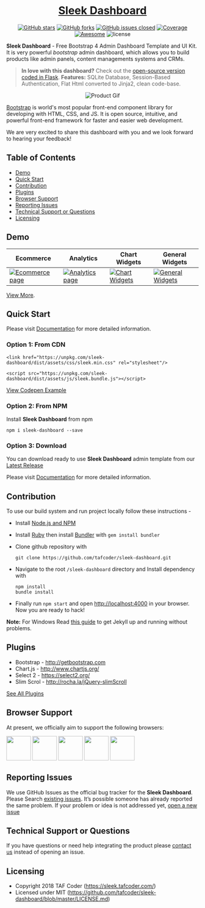 <div align="center">

# <a href="https://sleek.tafcoder.com/" target="_blank" rel="noopener noreferrer">Sleek Dashboard</a>

</div>

<div align="center">

[![GitHub stars](https://img.shields.io/github/stars/tafcoder/sleek-dashboard.svg?color="brightgreen"&style=flat-square)](https://github.com/tafcoder/sleek-dashboard/stargazers)
[![GitHub forks](https://img.shields.io/github/forks/tafcoder/sleek-dashboard.svg?color="success"&style=flat-square)](https://github.com/tafcoder/sleek-dashboard/network)
[![GitHub issues closed](https://img.shields.io/github/issues-closed-raw/tafcoder/sleek-dashboard.svg?color="orange"&style=flat-square)]() 
<a href="https://coveralls.io/github/chartjs/Chart.js?branch=master"><img src="https://img.shields.io/coveralls/chartjs/Chart.js.svg?&style=flat-square&maxAge=600" alt="Coverage"></a>
<a href="https://github.com/chartjs/awesome"><img src="https://awesome.re/badge-flat2.svg?&style=flat-square" alt="Awesome"></a>
![license](https://img.shields.io/badge/license-MIT-blue.svg?&style=flat-square)

</div>

**Sleek Dashboard** - Free Bootstrap 4 Admin Dashboard Template and UI Kit. It is very powerful *bootstrap* admin dashboard, which allows you to build products like admin panels, content managements systems and CRMs.

> **In love with this dashboard?** Check out the [open-source version coded in Flask](https://github.com/app-generator/flask-dashboard-sleek). **Features:** SQLite Database, Session-Based Authentication, Flat Html converted to Jinja2, clean code-base. 

<div align="center">

![Product Gif](src/assets/img/github/sleek.gif)

</div>


[Bootstrap](https://getbootstrap.com/) is world's most popular front-end component library for developing with HTML, CSS, and JS. It is open source, intuitive, and powerful front-end framework for faster and easier web development.

We are very excited to share this dashboard with you and we look forward to hearing your feedback!


## Table of Contents

- [Demo](#demo)
- [Quick Start](#quick-start)
- [Contribution](#contribution)
- [Plugins](#plugins)
- [Browser Support](#browser-support)
- [Reporting Issues](#reporting-issues)
- [Technical Support or Questions](#technical-support-or-questions)
- [Licensing](#licensing)

## Demo

| Ecommerce  | Analytics  | Chart Widgets  | General Widgets  |
|---|---|---|---|
| [![Ecommerce page](src/assets/img/github/ecommerce.png)](https://sleek.tafcoder.com/)  | [![Analytics page](src/assets/img/github/analytics.png)](https://sleek.tafcoder.com/analytics.html) | [![Chart Widgets](src/assets/img/github/chart-widgets.png)](https://sleek.tafcoder.com/chart-widget.html) | [![General Widgets](src/assets/img/github/general-widgets.png)](https://sleek.tafcoder.com/general-widget.html)

[View More](https://sleek.tafcoder.com/).

## Quick Start
Please visit [Documentation](https://sleek.tafcoder.com/installation.html) for more detailed information.

### Option 1: From CDN
```
<link href="https://unpkg.com/sleek-dashboard/dist/assets/css/sleek.min.css" rel="stylesheet"/>
```
```
<script src="https://unpkg.com/sleek-dashboard/dist/assets/js/sleek.bundle.js"></script>
```
[View Codepen Example](https://codepen.com/)

### Option 2: From NPM
Install **Sleek Dashboard** from npm
```
npm i sleek-dashboard --save
```

### Option 3: Download
You can download ready to use **Sleek Dashboard** admin template from our [Latest Release](https://github.com/tafcoder/sleek-dashboard/releases)

Please visit [Documentation](https://sleek.tafcoder.com/installation.html) for more detailed information.

## Contribution
To use our build system and run project locally follow these instructions -

- Install [Node.js and NPM](https://nodejs.org)
- Install [Ruby](https://www.ruby-lang.org/en/documentation/installation/) then install [Bundler](https://bundler.io/) with `gem install bundler`

- Clone github repository with
  ```
  git clone https://github.com/tafcoder/sleek-dashboard.git
  ```


- Navigate to the root `/sleek-dashboard` directory and Install dependency with
  ```
  npm install
  bundle install
  ```

- Finally run `npm start` and open [http://localhost:4000](http://localhost:4000) in your browser. Now you are ready to hack! 

 **Note:** For Windows Read [this guide](https://jekyllrb.com/docs/windows/) to get Jekyll up and running without problems.


## Plugins
* Bootstrap - http://getbootstrap.com
* Chart.js - 	http://www.chartjs.org/
* Select 2 - 	https://select2.org/
* Slim Scrol - 	http://rocha.la/jQuery-slimScroll

[See All Plugins](https://sleek.tafcoder.com/introduction.html)


## Browser Support

At present, we officially aim to support the following browsers:

<img src="src/assets/img/github/chrome.png" width="64" height="64"> <img src="src/assets/img/github/firefox.png" width="64" height="64"> <img src="src/assets/img/github/edge.png" width="64" height="64"> <img src="src/assets/img/github/safari.png" width="64" height="64"> <img src="src/assets/img/github/opera.png" width="64" height="64">

## Reporting Issues

We use GitHub Issues as the official bug tracker for the **Sleek Dashboard**. Please Search [existing issues](https://github.com/tafcoder/sleek-dashboard/issues). It’s possible someone has already reported the same problem.
If your problem or idea is not addressed yet, [open a new issue](https://github.com/tafcoder/sleek-dashboard/issues)

## Technical Support or Questions

If you have questions or need help integrating the product please [contact us](mailto:hello@tafcoder.com) instead of opening an issue.

## Licensing

- Copyright 2018 TAF Coder (https://sleek.tafcoder.com/)
- Licensed under MIT (https://github.com/tafcoder/sleek-dashboard/blob/master/LICENSE.md)
